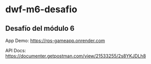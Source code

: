 # dwf-m6-desafio
## Desafío del módulo 6
App Demo: https://rps-gameapp.onrender.com

API Docs: https://documenter.getpostman.com/view/21533255/2s8YKJDLh8
